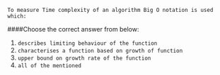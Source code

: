 ```
To measure Time complexity of an algorithm Big O notation is used which:
```

####Choose the correct answer from below:
1. ```describes limiting behaviour of the function```
2. ```characterises a function based on growth of function```
3. ```upper bound on growth rate of the function```
4. ```all of the mentioned```